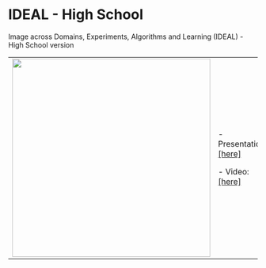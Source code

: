 # IDEAL - High School
Image across Domains, Experiments, Algorithms and Learning (IDEAL) - High School version

<table border="0">
 <tr>
    <td><img src="sage.png" width="400">
    </td>
    <td>
     <p>
      - Presentation: <a href=SAGE_dani_vision.pdf>[here]</a>
      <p>
      - Video: <a href=schedule.pdf>[here]</a>
      </td>
 </tr>
</table>

